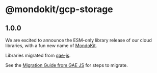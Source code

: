 # @mondokit/gcp-storage

## 1.0.0

We are excited to announce the ESM-only library release of our cloud libraries, with a fun new name of [MondoKit](https://mondokit.dev/).

Libraries migrated from [gae-js](https://github.com/mondo-mob/gae-js).

See the [Migration Guide from GAE JS](https://mondokit.dev/migration-from-gae-js) for steps to migrate.
